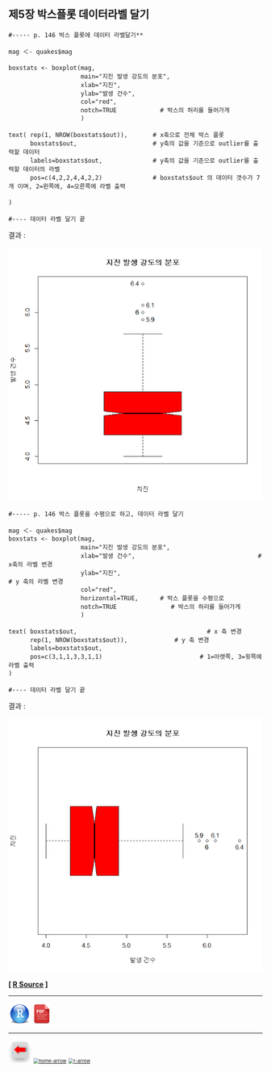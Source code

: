 ## 제5장 박스플롯 데이터라벨 달기

```{r}
#----- p. 146 박스 플롯에 데이터 라벨달기**

mag ＜- quakes$mag

boxstats <- boxplot(mag, 
                    main="지진 발생 강도의 분포", 
                    xlab="지진", 
                    ylab="발생 건수",
                    col="red",
                    notch=TRUE            # 박스의 허리를 들어가게
                    )

text( rep(1, NROW(boxstats$out)),       # x축으로 전체 박스 플롯
      boxstats$out,                     # y축의 값을 기준으로 outlier를 출력할 데이터
      labels=boxstats$out,              # y축의 값을 기준으로 outlier를 출력할 데이터의 라벨
      pos=c(4,2,2,4,4,2,2)              # boxstats$out 의 데이터 갯수가 7개 이며, 2=왼쪽에, 4=오른쪽에 라벨 출력

)

#---- 데이터 라벨 달기 끝
```

결과 : 

![img](images/COMF_1804021114167df017c7.bmp)



```{r}
#----- p. 146 박스 플롯을 수평으로 하고, 데이터 라벨 달기

mag ＜- quakes$mag
boxstats <- boxplot(mag, 
                    main="지진 발생 강도의 분포", 
                    xlab="발생 건수",                                  # x축의 라벨 변경
                    ylab="지진",                                          # y 축의 라벨 변경
                    col="red",
                    horizontal=TRUE,      # 박스 플롯을 수평으로
                    notch=TRUE               # 박스의 허리를 들어가게
                    )

text( boxstats$out,                                    # x 축 변경
      rep(1, NROW(boxstats$out)),             # y 축 변경
      labels=boxstats$out, 
      pos=c(3,1,1,3,3,1,1)                           # 1=아랫쪽, 3=윗쪽에 라벨 출력 
)

#---- 데이터 라벨 달기 끝
```

결과 : 

![img](images/COMF_1804021114327df017c8.bmp)

**[ [R Source](source/ch_5_146_Labelling_Boxplot.R) ]**



------

 [<img src="images/R.png" alt="R" style="zoom:80%;" />](source/ch_5_146_Labelling_Boxplot.R) [<img src="images/pdf_image.png" alt="pdf_image" style="zoom:80%;" />](pdf/ch_5_146_Labelling_Boxplot.pdf)

------

[<img src="images/l-arrow.png" alt="l-arrow" style="zoom:67%;" />](ch_5_144_Labelling_the_Class.html)    [<img src="C:/Users/Dae%20Ho%20Kim/Pictures/home-arrow.png" alt="home-arrow" style="zoom:67%;" />](index.html)    [<img src="C:/Users/Dae%20Ho%20Kim/Pictures/r-arrow.png" alt="r-arrow" style="zoom:67%;" />](ch_5_165_Labelling_Moving_Chart.html)

